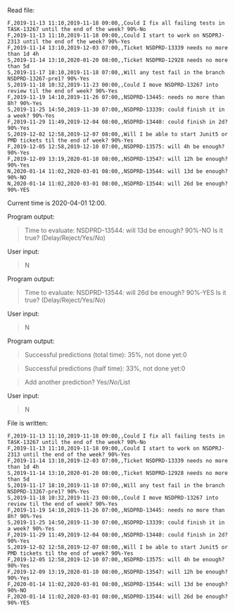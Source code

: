 Read file:
```
F,2019-11-13 11:10,2019-11-18 09:00,,Could I fix all failing tests in TASK-13267 until the end of the week? 90%-No
F,2019-11-13 11:10,2019-11-18 09:00,,Could I start to work on NSDPRJ-2313 until the end of the week? 90%-Yes
F,2019-11-14 13:10,2019-12-03 07:00,,Ticket NSDPRD-13339 needs no more than 1d 4h
S,2019-11-14 13:10,2020-01-20 08:00,,Ticket NSDPRD-12928 needs no more than 5d
S,2019-11-17 18:10,2019-11-18 07:00,,Will any test fail in the branch NSDPRD-13267-pre1? 90%-Yes
S,2019-11-18 10:32,2019-11-23 00:00,,Could I move NSDPRD-13267 into review til the end of week? 90%-Yes
F,2019-11-19 14:10,2019-11-26 07:00,,NSDPRD-13445: needs no more than 8h? 90%-Yes
S,2019-11-25 14:50,2019-11-30 07:00,,NSDPRD-13339: could finish it in a week? 90%-Yes
F,2019-11-29 11:49,2019-12-04 08:00,,NSDPRD-13440: could finish in 2d? 90%-Yes
S,2019-12-02 12:58,2019-12-07 08:00,,Will I be able to start Junit5 or PMD tickets til the end of week? 90%-Yes
F,2019-12-05 12:58,2019-12-10 07:00,,NSDPRD-13575: will 4h be enough? 90%-Yes
F,2019-12-09 13:19,2020-01-10 08:00,,NSDPRD-13547: will 12h be enough? 90%-Yes
N,2020-01-14 11:02,2020-03-01 08:00,,NSDPRD-13544: will 13d be enough? 90%-NO
N,2020-01-14 11:02,2020-03-01 08:00,,NSDPRD-13544: will 26d be enough? 90%-YES
```

Current time is 2020-04-01 12:00.

Program output:
> Time to evaluate: NSDPRD-13544: will 13d be enough? 90%-NO
 Is it true? (Delay/Reject/Yes/*No*)

User input:
> N

Program output:
> Time to evaluate: NSDPRD-13544: will 26d be enough? 90%-YES
 Is it true? (Delay/Reject/Yes/*No*)

User input:
> N

Program output:
> Successful predictions (total time): 35%, not done yet:0

> Successful predictions (half time): 33%, not done yet:0

> Add another prediction? Yes/*No*/List

User input:
> N

File is written:
```
F,2019-11-13 11:10,2019-11-18 09:00,,Could I fix all failing tests in TASK-13267 until the end of the week? 90%-No
F,2019-11-13 11:10,2019-11-18 09:00,,Could I start to work on NSDPRJ-2313 until the end of the week? 90%-Yes
F,2019-11-14 13:10,2019-12-03 07:00,,Ticket NSDPRD-13339 needs no more than 1d 4h
S,2019-11-14 13:10,2020-01-20 08:00,,Ticket NSDPRD-12928 needs no more than 5d
S,2019-11-17 18:10,2019-11-18 07:00,,Will any test fail in the branch NSDPRD-13267-pre1? 90%-Yes
S,2019-11-18 10:32,2019-11-23 00:00,,Could I move NSDPRD-13267 into review til the end of week? 90%-Yes
F,2019-11-19 14:10,2019-11-26 07:00,,NSDPRD-13445: needs no more than 8h? 90%-Yes
S,2019-11-25 14:50,2019-11-30 07:00,,NSDPRD-13339: could finish it in a week? 90%-Yes
F,2019-11-29 11:49,2019-12-04 08:00,,NSDPRD-13440: could finish in 2d? 90%-Yes
S,2019-12-02 12:58,2019-12-07 08:00,,Will I be able to start Junit5 or PMD tickets til the end of week? 90%-Yes
F,2019-12-05 12:58,2019-12-10 07:00,,NSDPRD-13575: will 4h be enough? 90%-Yes
F,2019-12-09 13:19,2020-01-10 08:00,,NSDPRD-13547: will 12h be enough? 90%-Yes
F,2020-01-14 11:02,2020-03-01 08:00,,NSDPRD-13544: will 13d be enough? 90%-NO
F,2020-01-14 11:02,2020-03-01 08:00,,NSDPRD-13544: will 26d be enough? 90%-YES
```
